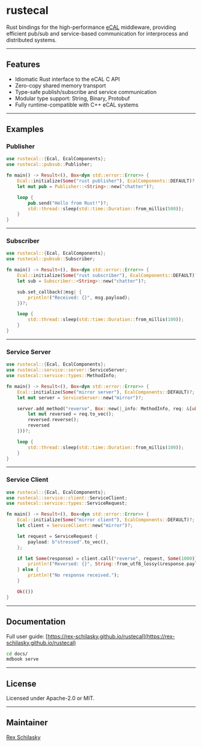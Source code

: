 # rustecal

Rust bindings for the high-performance [eCAL](https://github.com/eclipse-ecal/ecal) middleware, providing efficient pub/sub and service-based communication for interprocess and distributed systems.

---

## Features

- Idiomatic Rust interface to the eCAL C API
- Zero-copy shared memory transport
- Type-safe publish/subscribe and service communication
- Modular type support: String, Binary, Protobuf
- Fully runtime-compatible with C++ eCAL systems

---

## Examples

### Publisher

```rust
use rustecal::{Ecal, EcalComponents};
use rustecal::pubsub::Publisher;

fn main() -> Result<(), Box<dyn std::error::Error>> {
    Ecal::initialize(Some("rust publisher"), EcalComponents::DEFAULT)?;
    let mut pub = Publisher::<String>::new("chatter")?;

    loop {
        pub.send("Hello from Rust!")?;
        std::thread::sleep(std::time::Duration::from_millis(500));
    }
}
```

---

### Subscriber

```rust
use rustecal::{Ecal, EcalComponents};
use rustecal::pubsub::Subscriber;

fn main() -> Result<(), Box<dyn std::error::Error>> {
    Ecal::initialize(Some("rust subscriber"), EcalComponents::DEFAULT)?;
    let sub = Subscriber::<String>::new("chatter")?;

    sub.set_callback(|msg| {
        println!("Received: {}", msg.payload);
    })?;

    loop {
        std::thread::sleep(std::time::Duration::from_millis(100));
    }
}
```

---

### Service Server

```rust
use rustecal::{Ecal, EcalComponents};
use rustecal::service::server::ServiceServer;
use rustecal::service::types::MethodInfo;

fn main() -> Result<(), Box<dyn std::error::Error>> {
    Ecal::initialize(Some("mirror server"), EcalComponents::DEFAULT)?;
    let mut server = ServiceServer::new("mirror")?;

    server.add_method("reverse", Box::new(|_info: MethodInfo, req: &[u8]| {
        let mut reversed = req.to_vec();
        reversed.reverse();
        reversed
    }))?;

    loop {
        std::thread::sleep(std::time::Duration::from_millis(100));
    }
}
```

---

### Service Client

```rust
use rustecal::{Ecal, EcalComponents};
use rustecal::service::client::ServiceClient;
use rustecal::service::types::ServiceRequest;

fn main() -> Result<(), Box<dyn std::error::Error>> {
    Ecal::initialize(Some("mirror client"), EcalComponents::DEFAULT)?;
    let client = ServiceClient::new("mirror")?;

    let request = ServiceRequest {
        payload: b"stressed".to_vec(),
    };

    if let Some(response) = client.call("reverse", request, Some(1000)) {
        println!("Reversed: {}", String::from_utf8_lossy(&response.payload));
    } else {
        println!("No response received.");
    }

    Ok(())
}
```

---

## Documentation

Full user guide: [https://rex-schilasky.github.io/rustecal](https://rex-schilasky.github.io/rustecal)

```bash
cd docs/
mdbook serve
```

---

## License

Licensed under Apache-2.0 or MIT.

---

## Maintainer

[Rex Schilasky](https://github.com/rex-schilasky)
